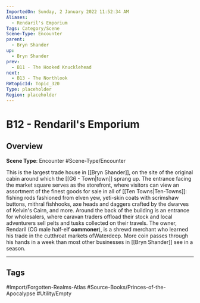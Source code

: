 ```yaml
---
ImportedOn: Sunday, 2 January 2022 11:52:34 AM
Aliases:
  - Rendaril's Emporium
Tags: Category/Scene
Scene-Type: Encounter
parent:
  - Bryn Shander
up:
  - Bryn Shander
prev:
  - B11 - The Hooked Knucklehead
next:
  - B13 - The Northlook
RWtopicId: Topic_320
Type: placeholder
Region: placeholder
---
```

# B12 - Rendaril's Emporium
## Overview
**Scene Type**: Encounter
#Scene-Type/Encounter

This is the largest trade house in [[Bryn Shander]], on the site of the original cabin around which the [[G6 - Town|town]] sprang up. The entrance facing the market square serves as the storefront, where visitors can view an assortment of the finest goods for sale in all of [[Ten Towns|Ten-Towns]]: fishing rods fashioned from elven yew, yeti-skin coats with scrimshaw buttons, mithral fishhooks, axe heads and daggers crafted by the dwarves of Kelvin's Cairn, and more. Around the back of the building is an entrance for wholesalers, where caravan traders offload their stock and local adventurers sell pelts and tusks collected on their travels. The owner, Rendaril (CG male half-elf **commoner**), is a shrewd merchant who learned his trade in the cutthroat markets ofWaterdeep. More coin passes through his hands in a week than most other businesses in [[Bryn Shander]] see in a season.


---
## Tags
#Import/Forgotten-Realms-Atlas #Source-Books/Princes-of-the-Apocalypse #Utility/Empty

